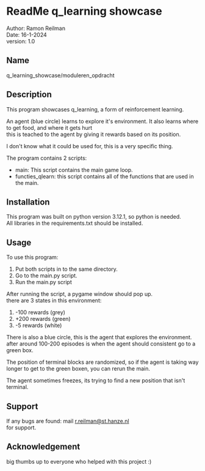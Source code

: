 # ReadMe q_learning showcase <br>

Author: Ramon Reilman <br>
Date: 16-1-2024 <br>
version: 1.0 <br>

## Name <br>

q_learning_showcase/moduleren_opdracht <br>

## Description <br>

This program showcases q_learning, a form of reinforcement learning. <br>

An agent (blue circle) learns to explore it's environment. It also learns where to get food, and where it gets hurt <br>
this is teached to the agent by giving it rewards based on its position. <br>

I don't know what it could be used for, this is a very specific thing. <br>

The program contains 2 scripts: <br>

- main: This script contains the main game loop. <br>
- functies_qlearn: this script contains all of the functions that are used in the main. <br>

## Installation <br>

This program was built on python version 3.12.1, so python is needed. <br>
All libraries in the requirements.txt should be installed. <br>

## Usage <br>

To use this program: <br>

1. Put both scripts in to the same directory.
2. Go to the main.py script.
3. Run the main.py script

After running the script, a pygame window should pop up. <br>
there are 3 states in this environment: <br>

1. -100 rewards (grey)
2. +200 rewards (green)
3. -5 rewards (white)

There is also a blue circle, this is the agent that explores the environment. <br>
after around 100-200 episodes is when the agent should consistent go to a green box. <br>

The position of terminal blocks are randomized, so if the agent is taking way longer to get to the green boxen, you can rerun the main. <br>

The agent sometimes freezes, its trying to find a new position that isn't terminal. <br>

## Support <br>

If any bugs are found:
mail r.reilman@st.hanze.nl <br>
for support.

## Acknowledgement

big thumbs up to everyone who helped with this project :) <br>
